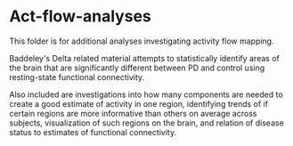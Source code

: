 # Act-flow-analyses

This folder is for additional analyses investigating activity flow mapping. 

Baddeley's Delta related material attempts to statistically identify areas of the brain that are significantly different 
between PD and control using resting-state functional connectivity.

Also included are investigations into how many components are needed to create a good estimate of activity in one region, 
identifying trends of if certain regions are more informative than others on average across subjects, visualization
of such regions on the brain, and relation of disease status to estimates of functional connectivity.

